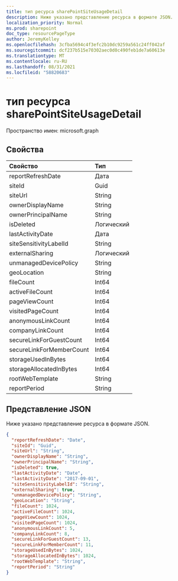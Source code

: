```yaml
---
title: тип ресурса sharePointSiteUsageDetail
description: Ниже указано представление ресурса в формате JSON.
localization_priority: Normal
ms.prod: sharepoint
doc_type: resourcePageType
author: JeremyKelley
ms.openlocfilehash: 3cfba5694c4f3efc2b10dc9259a561c24ff042af
ms.sourcegitcommit: dcf237b515e70302aec0d0c490feb1de7a60613e
ms.translationtype: MT
ms.contentlocale: ru-RU
ms.lasthandoff: 08/31/2021
ms.locfileid: "58820683"
---
```

# <a name="sharepointsiteusagedetail-resource-type"></a>тип ресурса sharePointSiteUsageDetail

Пространство имен: microsoft.graph

## <a name="properties"></a>Свойства

| Свойство                | Тип    |
| :---------------------- | :------ |
| reportRefreshDate       | Дата    |
| siteId                  | Guid  |
| siteUrl                 | String  |
| ownerDisplayName        | String  |
| ownerPrincipalName      | String  |
| isDeleted               | Логический |
| lastActivityDate        | Дата    |
| siteSensitivityLabelId  | String  |
| externalSharing         | Логический |
| unmanagedDevicePolicy   | String  |
| geoLocation             | String  |
| fileCount               | Int64   |
| activeFileCount         | Int64   |
| pageViewCount           | Int64   |
| visitedPageCount        | Int64   |
| anonymousLinkCount      | Int64   |
| companyLinkCount        | Int64   |
| secureLinkForGuestCount | Int64   |
| secureLinkForMemberCount| Int64   |
| storageUsedInBytes      | Int64   |
| storageAllocatedInBytes | Int64   |
| rootWebTemplate         | String  |
| reportPeriod            | String  |

## <a name="json-representation"></a>Представление JSON

Ниже указано представление ресурса в формате JSON.

<!-- {
  "blockType": "resource",
  "@odata.type": "microsoft.graph.sharePointSiteUsageDetail"
} -->

```json
{
  "reportRefreshDate": "Date",
  "siteId": "Guid",
  "siteUrl": "String",
  "ownerDisplayName": "String",
  "ownerPrincipalName": "String",
  "isDeleted": true,
  "lastActivityDate": "Date",
  "lastActivityDate": "2017-09-01", 
  "siteSensitivityLabelId": "String",
  "externalSharing": true,
  "unmanagedDevicePolicy": "String",
  "geoLocation": "String",
  "fileCount": 1024,
  "activeFileCount": 1024,
  "pageViewCount": 1024,
  "visitedPageCount": 1024,
  "anonymousLinkCount": 5,
  "companyLinkCount": 8,
  "secureLinkForGuestCount": 13,
  "secureLinkForMemberCount": 11,
  "storageUsedInBytes": 1024,
  "storageAllocatedInBytes": 1024,
  "rootWebTemplate": "String",
  "reportPeriod": "String"
}
```


